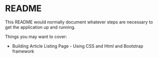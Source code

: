 # README

This README would normally document whatever steps are necessary to get the
application up and running.

Things you may want to cover:

- Building Article Listing Page - Using CSS and Html and Bootstrap framework


 